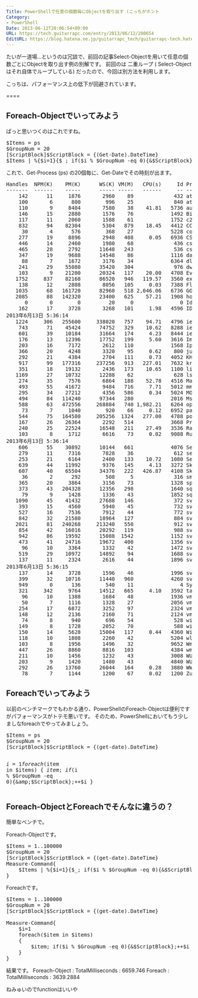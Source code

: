 ```yaml
---
Title: PowerShellで任意の個数毎にObjectを取り出す (こっちがホント
Category:
- PowerShell
Date: 2013-06-12T20:06:54+09:00
URL: https://tech.guitarrapc.com/entry/2013/06/12/200654
EditURL: https://blog.hatena.ne.jp/guitarrapc_tech/guitarrapc-tech.hatenablog.com/atom/entry/11696248318757675749
---
```


たいがー道場...というのは冗談で、前回の記事Select-Objectを用いて任意の個数ごとにObjectを取り出す例の別解です。
前回のは 二重ループ ( Select-Objectはそれ自体でループしている) だったので、今回は別方法を利用します。

こっちは、パフォーマンス上の低下が回避されています。

====


<h2>Foreach-Objectでいってみよう</h2>
ぱっと思いつくのはこれですね。
<pre class="brush: powershell">
$Items = ps
$GroupNum = 20
[ScriptBlock]$ScriptBlock = {(Get-Date).DateTime}
$Items | %{$i=1}{$_; if($i % $GroupNum -eq 0){&amp;$ScriptBlock};++$i}
</pre>

これで、Get-Process (ps) の20個毎に、Get-Dateでその時刻が出ます。
<pre class="brush: powershell">
Handles  NPM(K)    PM(K)      WS(K) VM(M)   CPU(s)     Id ProcessName                                                                                                                                              
-------  ------    -----      ----- -----   ------     -- -----------                                                                                                                                              
	142      11     1876       2960    89             432 atieclxx                                                                                                                                                 
	100       6      800        996    25             840 atiesrxx                                                                                                                                                 
	110       9     8404       7580    38    41.81   5736 audiodg                                                                                                                                                  
	146      15     2880       1576    76            1492 BingDesktopUpdater                                                                                                                                       
	117      11     2060       1588    61            1752 c2c_service                                                                                                                                              
	832      94    82304       5304   879    18.45   4412 CCC                                                                                                                                                      
	 30       4      576        368    27            5228 conhost                                                                                                                                                  
	277      19     8896       2948   408     0.05   6936 CSISYN~1                                                                                                                                                 
	446      14     2460       1980    68             436 csrss                                                                                                                                                    
	465      28     2792      11648   243             536 csrss                                                                                                                                                    
	347      19     9688      14548    86            1116 dasHost                                                                                                                                                  
	 88       7     1672       3176    34            6364 dllhost                                                                                                                                                  
	241      29    55080      35420   304             976 dwm                                                                                                                                                      
	103       9    21200      20324   117    20.00   4708 Everything-1.2.1.421b                                                                                                                                    
   1752     837    82168      86520   946   119.57   3560 explorer                                                                                                                                                 
	138      12     2808       8056   105     0.03   7388 FlashUtil_ActiveX                                                                                                                                        
   1035      68   161720      82960   518 2,046.06   6736 GOM                                                                                                                                                      
   2085      88   142320      23400   625    57.21   1908 holLaunchPadOnline                                                                                                                                       
	  0       0        0         20     0               0 Idle                                                                                                                                                     
	162      17     3728       3268   101     1.98   4596 IDM                                                                                                                                                      
2013年6月13日 5:36:14
   1224     306   255600     338020   757    94.71   4796 iexplore                                                                                                                                                 
	743      71    45424      74752   329    10.62   8288 iexplore                                                                                                                                                 
	601      39    10184      31664   174     4.23   8444 iexplore                                                                                                                                                 
	176      13    12396      17752   199     5.60   3616 ImeBroker                                                                                                                                                
	203      16     7172       2612   110            1568 IpOverUsbSvc                                                                                                                                             
	366      20     4248       3320    95     0.62    800 jusched                                                                                                                                                  
	292      21     4384       2704   111     0.73   4052 KHALMNPR                                                                                                                                                 
	917      99   177316     237256   913   227.01   7632 krile                                                                                                                                                    
	351      18    19132       2436   173    10.65   1100 lightscreen                                                                                                                                              
   1169      27    10732      12288    62             628 lsass                                                                                                                                                    
	274      35     7576       6864   188    52.78   4516 MagicFormation                                                                                                                                           
	493      55    41672       9484   716     7.71   5012 mmc                                                                                                                                                      
	295      34    27212       4356   586     0.34   5024 MOM                                                                                                                                                      
	494      84   114240      97344   280            2016 MsMpEng                                                                                                                                                  
	588      63   472556     268884   740 1,982.21   6264 opera                                                                                                                                                    
	 73       7     1040        920    66     0.12   6952 pageant                                                                                                                                                  
	544      75   164580     205256  1324   277.00   4788 powershell_ise                                                                                                                                           
	167      26    26364       2292   514            3668 PresentationFontCache                                                                                                                                    
	240      25    22524      16548   211    27.49   3536 RaUI                                                                                                                                                     
	103       8     1712       6616    73     0.02   9088 RuntimeBroker                                                                                                                                            
2013年6月13日 5:36:14
	606      55    30892      10144   661            4076 SearchIndexer                                                                                                                                            
	279      11     7316       7828    36             612 services                                                                                                                                                 
	253      21     6164       2400   133    10.72   1080 SetPoint                                                                                                                                                 
	639      44    11992       9376   145     4.13   3272 SkyDrive                                                                                                                                                 
	607      40    65504      34376   222   426.87   4108 Skype                                                                                                                                                    
	 36       2      292        508     5             316 smss                                                                                                                                                     
	365      20     3864       3156    73            1328 spoolsv                                                                                                                                                  
	373      43   204328      12356   298            1640 sqlservr                                                                                                                                                 
	 79       9     1428       1336    43            1852 sqlwriter                                                                                                                                                
   1090      45    41432      27688   146             372 svchost                                                                                                                                                  
	393      15     4560       5940    45             732 svchost                                                                                                                                                  
	527      16     7536       7912    44             772 svchost                                                                                                                                                  
	842      32    21580      18964   127             884 svchost                                                                                                                                                  
   2021      81   240268     213240   550             912 svchost                                                                                                                                                  
	854      42    16016      20292   119             988 svchost                                                                                                                                                  
	942      86    19592      15088  1542            1152 svchost                                                                                                                                                  
	473      41    24716      19672   400            1356 svchost                                                                                                                                                  
	 96      10     3364       1332    42            1472 svchost                                                                                                                                                  
	519      29    10972      14892    94            1688 svchost                                                                                                                                                  
	137      11     2324       2616    44            1896 svchost                                                                                                                                                  
2013年6月13日 5:36:15
	137      14     3728       1596    46            1996 svchost                                                                                                                                                  
	399      32    10716      11440   960            4260 svchost                                                                                                                                                  
	949       0      136        540    11               4 System                                                                                                                                                   
	321     342     9764      14512   665     4.10   3592 taskhostex                                                                                                                                               
	 96      10     1388       1684    48            1936 vmnat                                                                                                                                                    
	 50       7     1116       1328    27            2056 vmnetdhcp                                                                                                                                                
	254      17     6872       3252    97            2324 vmware-authd                                                                                                                                             
	148      12     2136       2160    71            2124 vmware-usbarbitrator64                                                                                                                                   
	 74       8      940        696    54             528 wininit                                                                                                                                                  
	149       8     1728       2052    70             588 winlogon                                                                                                                                                 
	150      14     5628      15004   117     0.44   4360 WinSCP                                                                                                                                                   
	118      10     1808       2260    42            5204 wlanext                                                                                                                                                  
	103       8     1956       1496    32            9652 WmiPrvSE                                                                                                                                                 
	447      26     8860       8816   103            4384 wmpnetwk                                                                                                                                                 
	211      10     1456       1232    43            3008 WUDFHost                                                                                                                                                 
	203       9     1420       1480    43            4840 WUDFHost                                                                                                                                                 
	292      26    13760      26044   164     0.28   3880 WWAHost                                                                                                                                                  
	 78       7     1144       1200    67     0.02   1200 ZuneLauncher    
</pre>

<h2>Foreachでいってみよう</h2>
以前のベンチマークでもわかる通り、PowerShellのForeach-Objectは便利ですがパフォーマンスがトテモ悪いです。
そのため、PowerShellにおいてもう少しましなforeachでやってみましょう。
<pre class="brush: powershell">
$Items = ps
$GroupNum = 20
[ScriptBlock]$ScriptBlock = {(get-date).DateTime}

$i=1
foreach($item in $items)
{
	$item; if($i % $GroupNum -eq 0){&amp;$ScriptBlock};++$i
}
</pre>

<h2>Foreach-ObjectとForeachでそんなに違うの？</h2>
簡単なベンチで。

Foreach-Objectです。
<pre class="brush: powershell">
$Items = 1..100000
$GroupNum = 20
[ScriptBlock]$ScriptBlock = {(get-date).DateTime}
Measure-Command{
	$Items | %{$i=1}{$_; if($i % $GroupNum -eq 0){&amp;$ScriptBlock};++$i}
}
</pre>

Foreachです。
<pre class="brush: powershell">
$Items = 1..100000
$GroupNum = 20
[ScriptBlock]$ScriptBlock = {(get-date).DateTime}

Measure-Command{
	$i=1
	foreach($item in $items)
	{
		$item; if($i % $GroupNum -eq 0){&amp;$ScriptBlock};++$i
	}
}
</pre>

結果です。
Foreach-Object : TotalMilliseconds : 6659.746
Foreach : TotalMilliseconds : 3639.2884


ねみゅいのでfunctionはいいや
